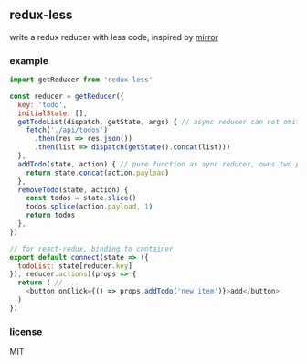 ## redux-less

write a redux reducer with less code, inspired by [mirror](https://github.com/mirrorjs/mirror)

### example

```javascript
import getReducer from 'redux-less'

const reducer = getReducer({
  key: 'todo',
  initialState: [],
  getTodoList(dispatch, getState, args) { // async reducer can not omit "args" param
    fetch('./api/todos')
      .then(res => res.json())
      .then(list => dispatch(getState().concat(list)))
  },
  addTodo(state, action) { // pure function as sync reducer, owns two params
    return state.concat(action.payload)
  },
  removeTodo(state, action) {
    const todos = state.slice()
    todos.splice(action.payload, 1)
    return todos
  },
})

// for react-redux, binding to container
export default connect(state => ({
  todoList: state[reducer.key]
}), reducer.actions)(props => {
  return ( // ...
    <button onClick={() => props.addTodo('new item')}>add</button>
  )
})

```

### license
MIT